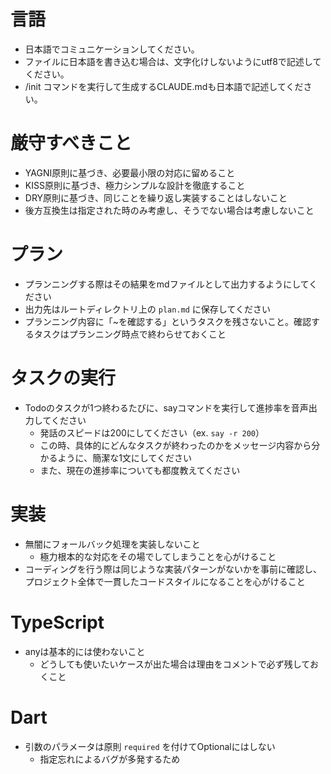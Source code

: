 # 言語
- 日本語でコミュニケーションしてください。
- ファイルに日本語を書き込む場合は、文字化けしないようにutf8で記述してください。
- /init コマンドを実行して生成するCLAUDE.mdも日本語で記述してください。

# 厳守すべきこと
- YAGNI原則に基づき、必要最小限の対応に留めること
- KISS原則に基づき、極力シンプルな設計を徹底すること
- DRY原則に基づき、同じことを繰り返し実装することはしないこと
- 後方互換生は指定された時のみ考慮し、そうでない場合は考慮しないこと

# プラン
- プランニングする際はその結果をmdファイルとして出力するようにしてください
- 出力先はルートディレクトリ上の `plan.md` に保存してください
- プランニング内容に「~を確認する」というタスクを残さないこと。確認するタスクはプランニング時点で終わらせておくこと

# タスクの実行
- Todoのタスクが1つ終わるたびに、sayコマンドを実行して進捗率を音声出力してください
  - 発話のスピードは200にしてください（ex. `say -r 200`）
  - この時、具体的にどんなタスクが終わったのかをメッセージ内容から分かるように、簡潔な1文にしてください 
  - また、現在の進捗率についても都度教えてください

# 実装
- 無闇にフォールバック処理を実装しないこと
  - 極力根本的な対応をその場でしてしまうことを心がけること
- コーディングを行う際は同じような実装パターンがないかを事前に確認し、プロジェクト全体で一貫したコードスタイルになることを心がけること

# TypeScript
- anyは基本的には使わないこと
  - どうしても使いたいケースが出た場合は理由をコメントで必ず残しておくこと

# Dart
- 引数のパラメータは原則 `required` を付けてOptionalにはしない
  - 指定忘れによるバグが多発するため
